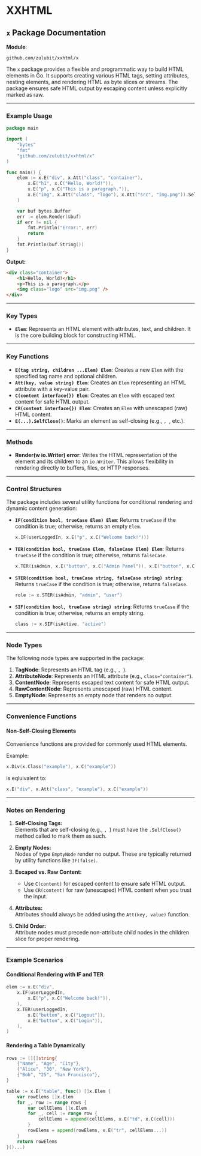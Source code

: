 # XXHTML
## `x` Package Documentation

**Module**:  
```
github.com/zulubit/xxhtml/x
```

The `x` package provides a flexible and programmatic way to build HTML elements in Go. It supports creating various HTML tags, setting attributes, nesting elements, and rendering HTML as byte slices or streams. The package ensures safe HTML output by escaping content unless explicitly marked as raw.

---

### Example Usage

```go
package main

import (
	"bytes"
	"fmt"
	"github.com/zulubit/xxhtml/x"
)

func main() {
	elem := x.E("div", x.Att("class", "container"),
		x.E("h1", x.C("Hello, World!")),
		x.E("p", x.C("This is a paragraph.")),
		x.E("img", x.Att("class", "logo"), x.Att("src", "img.png")).SelfClose(),
	)

	var buf bytes.Buffer
	err := elem.Render(&buf)
	if err != nil {
		fmt.Println("Error:", err)
		return
	}
	fmt.Println(buf.String())
}
```

**Output:**
```html
<div class="container">
    <h1>Hello, World!</h1>
    <p>This is a paragraph.</p>
    <img class="logo" src="img.png" />
</div>
```

---

### Key Types

- **`Elem`**: Represents an HTML element with attributes, text, and children. It is the core building block for constructing HTML.

---

### Key Functions

- **`E(tag string, children ...Elem) Elem`**: Creates a new `Elem` with the specified tag name and optional children.
- **`Att(key, value string) Elem`**: Creates an `Elem` representing an HTML attribute with a key-value pair.
- **`C(content interface{}) Elem`**: Creates an `Elem` with escaped text content for safe HTML output.
- **`CR(content interface{}) Elem`**: Creates an `Elem` with unescaped (raw) HTML content.
- **`E(...).SelfClose()`**: Marks an element as self-closing (e.g., ``, ``, etc.).

---

### Methods

- **Render(w io.Writer) error**: Writes the HTML representation of the element and its children to an `io.Writer`. This allows flexibility in rendering directly to buffers, files, or HTTP responses.

---

### Control Structures

The package includes several utility functions for conditional rendering and dynamic content generation:

- **`IF(condition bool, trueCase Elem) Elem`**: Returns `trueCase` if the condition is true; otherwise, returns an empty `Elem`.
  ```go
  x.IF(userLoggedIn, x.E("p", x.C("Welcome back!")))
  ```

- **`TER(condition bool, trueCase Elem, falseCase Elem) Elem`**: Returns `trueCase` if the condition is true; otherwise, returns `falseCase`.
  ```go
  x.TER(isAdmin, x.E("button", x.C("Admin Panel")), x.E("button", x.C("User Dashboard")))
  ```

- **`STER(condition bool, trueCase string, falseCase string) string`**: Returns `trueCase` if the condition is true; otherwise, returns `falseCase`.
  ```go
  role := x.STER(isAdmin, "admin", "user")
  ```

- **`SIF(condition bool, trueCase string) string`**: Returns `trueCase` if the condition is true; otherwise, returns an empty string.
  ```go
  class := x.SIF(isActive, "active")
  ```

---

### Node Types

The following node types are supported in the package:

1. **TagNode**: Represents an HTML tag (e.g., ``, ``).
2. **AttributeNode**: Represents an HTML attribute (e.g., `class="container"`).
3. **ContentNode**: Represents escaped text content for safe HTML output.
4. **RawContentNode**: Represents unescaped (raw) HTML content.
5. **EmptyNode**: Represents an empty node that renders no output.

---

### Convenience Functions

#### Non-Self-Closing Elements

Convenience functions are provided for commonly used HTML elements.

Example:

```go
x.Div(x.Class("example"), x.C("example"))
```

is eqluivalent to:

```go
x.E("div", x.Att("class", "example"), x.C("example"))
```

---

### Notes on Rendering

1. **Self-Closing Tags:**  
   Elements that are self-closing (e.g., ``, ``) must have the `.SelfClose()` method called to mark them as such.

2. **Empty Nodes:**  
   Nodes of type `EmptyNode` render no output. These are typically returned by utility functions like `IF(false)`.

3. **Escaped vs. Raw Content:**  
   - Use `C(content)` for escaped content to ensure safe HTML output.
   - Use `CR(content)` for raw (unescaped) HTML content when you trust the input.

4. **Attributes:**  
   Attributes should always be added using the `Att(key, value)` function.

5. **Child Order:**  
   Attribute nodes must precede non-attribute child nodes in the children slice for proper rendering.

---

### Example Scenarios

#### Conditional Rendering with IF and TER

```go
elem := x.E("div",
	x.IF(userLoggedIn,
		x.E("p", x.C("Welcome back!")),
	),
	x.TER(userLoggedIn,
		x.E("button", x.C("Logout")),
		x.E("button", x.C("Login")),
	),
)
```

#### Rendering a Table Dynamically

```go
rows := [][]string{
	{"Name", "Age", "City"},
	{"Alice", "30", "New York"},
	{"Bob", "25", "San Francisco"},
}

table := x.E("table", func() []x.Elem {
	var rowElems []x.Elem
	for _, row := range rows {
		var cellElems []x.Elem
		for _, cell := range row {
			cellElems = append(cellElems, x.E("td", x.C(cell)))
		}
		rowElems = append(rowElems, x.E("tr", cellElems...))
	}
	return rowElems
}()...)
```
